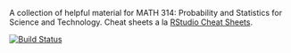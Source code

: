 A collection of helpful material for MATH 314: Probability and Statistics for Science and Technology.  Cheat sheets a la [RStudio Cheat Sheets](https://www.rstudio.com/resources/cheatsheets/).


[![Build Status](https://travis-ci.org/JennGriff/MATH314.svg?branch=master)](https://travis-ci.org/JennGriff/MATH314)